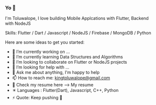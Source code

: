 ### Yo 👋

I'm Toluwalope, I love building Mobile Applcations with Flutter, Backend with NodeJS

Skills: Flutter / Dart / Javascript / NodeJS / Firebase / MongoDB /  Python

Here are some ideas to get you started:

- 🔭 I’m currently working on ...
- 🌱 I’m currently learning Data Structures and Algorithms
- 👯 I’m looking to collaborate on Flutter or NodeJS projects
- 🤔 I’m looking for help with ...
- 💬 Ask me about anything, I'm happy to help 
- 📫 How to reach me: kingtoluwalope@gmail.com
- 📄 Check my resume here --> My resume
- ✴️ Languages : Flutter(Dart), Javascript, C++, Python
- ⚡ Quote: Keep pushing 🍷

